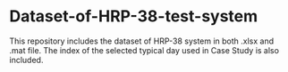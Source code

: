 # Dataset-of-HRP-38-test-system
This repository includes the dataset of HRP-38 system in both .xlsx and .mat file. The index of the selected typical day used in Case Study is also included.
